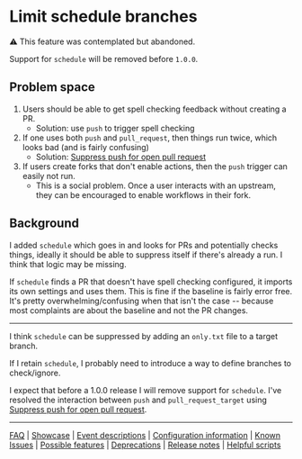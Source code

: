 # Limit schedule branches

⚠️ This feature was contemplated but abandoned.

Support for `schedule` will be removed before `1.0.0`.

## Problem space

1. Users should be able to get spell checking feedback without creating a PR.
   - Solution: use `push` to trigger spell checking
1. If one uses both `push` and `pull_request`, then things run twice, which looks bad (and is fairly confusing)
   - Solution: [Suppress push for open pull request](Configuration.md#suppresspushforopenpullrequest)
1. If users create forks that don't enable actions, then the `push` trigger can easily not run.
   - This is a social problem. Once a user interacts with an upstream, they can be encouraged to enable workflows in their fork.

## Background

I added `schedule` which goes in and looks for PRs and potentially checks things, ideally it should be able to suppress itself if there's already a run. I think that logic may be missing.

If `schedule` finds a PR that doesn't have spell checking configured, it imports its own settings and uses them. This is fine if the baseline is fairly error free. It's pretty overwhelming/confusing when that isn't the case -- because most complaints are about the baseline and not the PR changes.

---

I think `schedule` can be suppressed by adding an `only.txt` file to a target branch.

If I retain `schedule`, I probably need to introduce a way to define branches to check/ignore.

I expect that before a 1.0.0 release I will remove support for `schedule`. I've resolved the interaction between `push` and `pull_request_target` using [Suppress push for open pull request](Configuration.md#suppresspushforopenpullrequest).

---
[FAQ](FAQ.md) | [Showcase](Showcase.md) | [Event descriptions](Event-descriptions.md) | [Configuration information](Configuration-information.md) | [Known Issues](Known-Issues.md) | [Possible features](Possible-features.md) | [Deprecations](Deprecations.md) | [Release notes](Release-notes.md) | [Helpful scripts](Helpful-scripts.md)
